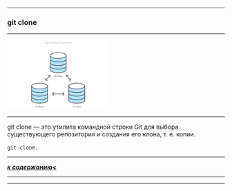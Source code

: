 ___
### **git clone**
___
![picture-clone](./picture/clone.png)
___
git clone — это утилита командной строки Git для выбора существующего репозитория и создания его клона, т. е. копии.
```
git clone.
```
___
***[к содержанию<](./readme.md)***
___
___